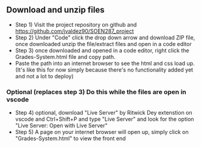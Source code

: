 
## Download and unzip files
- Step 1) Visit the project repository on github and https://github.com/jvaldez90/SOEN287_project 
- Step 2) Under "Code" click the drop down arrow and download ZIP file, once downloaded unzip the file/extract files and open in a code editor
- Step 3) once downloaded and opened in a code editor, right click the Grades-System.html file and copy path. 
- Paste the path into an internet browser to see the html and css load up. (It's like this for now simply because there's no functionality added yet and not a lot to deploy)

### Optional (replaces step 3) Do this while the files are open in vscode
- Step 4) optional, download "Live Server" by Ritwick Dey extenstion on vscode and Ctrl+Shift+P and type "Live Server" and look for the option "Live Server: Open with Live Server" 
- Step 5) A page on your internet browser will open up, simply click on "Grades-System.html" to view the front end
